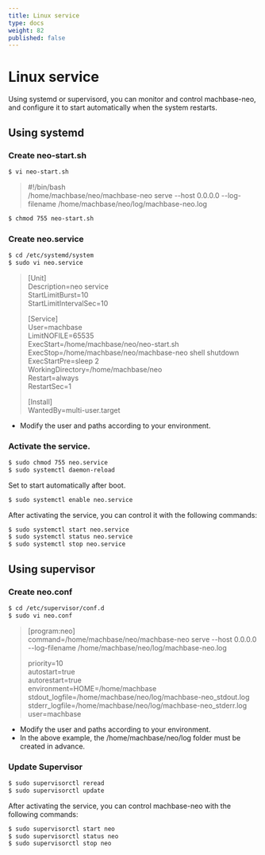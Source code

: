 ```yaml
---
title: Linux service
type: docs
weight: 82
published: false
---
```


# Linux service

Using systemd or supervisord, you can monitor and control machbase-neo, and configure it to start automatically when the system restarts.

## Using systemd

### Create neo-start.sh

```sh
$ vi neo-start.sh
```

> #!/bin/bash   
> /home/machbase/neo/machbase-neo serve --host 0.0.0.0 --log-filename /home/machbase/neo/log/machbase-neo.log

```sh
$ chmod 755 neo-start.sh
```
### Create neo.service

```sh
$ cd /etc/systemd/system
$ sudo vi neo.service
```

> [Unit]   
> Description=neo service   
> StartLimitBurst=10   
> StartLimitIntervalSec=10   
>   
> [Service]   
> User=machbase   
> LimitNOFILE=65535   
> ExecStart=/home/machbase/neo/neo-start.sh   
> ExecStop=/home/machbase/neo/machbase-neo shell shutdown   
> ExecStartPre=sleep 2   
> WorkingDirectory=/home/machbase/neo   
> Restart=always   
> RestartSec=1   
>   
> [Install]   
> WantedBy=multi-user.target   

* Modify the user and paths according to your environment.

### Activate the service.

```sh
$ sudo chmod 755 neo.service
$ sudo systemctl daemon-reload
```

Set to start automatically after boot.

```sh
$ sudo systemctl enable neo.service
```

After activating the service, you can control it with the following commands:

```sh
$ sudo systemctl start neo.service
$ sudo systemctl status neo.service
$ sudo systemctl stop neo.service
```

## Using supervisor

### Create neo.conf

```sh
$ cd /etc/supervisor/conf.d
$ sudo vi neo.conf
```
> [program:neo]   
> command=/home/machbase/neo/machbase-neo serve --host 0.0.0.0 --log-filename /home/machbase/neo/log/machbase-neo.log   
>   
> priority=10   
> autostart=true   
> autorestart=true   
> environment=HOME=/home/machbase   
> stdout_logfile=/home/machbase/neo/log/machbase-neo_stdout.log   
> stderr_logfile=/home/machbase/neo/log/machbase-neo_stderr.log   
> user=machbase   

* Modify the user and paths according to your environment.
* In the above example, the /home/machbase/neo/log folder must be created in advance.

### Update Supervisor

```sh
$ sudo supervisorctl reread
$ sudo supervisorctl update
```

After activating the service, you can control machbase-neo with the following commands:
```sh
$ sudo supervisorctl start neo
$ sudo supervisorctl status neo
$ sudo supervisorctl stop neo
```
